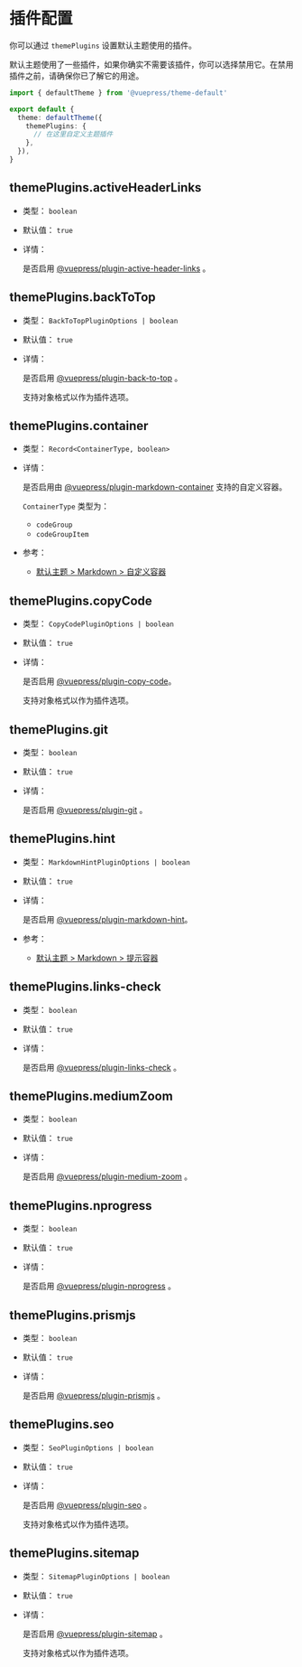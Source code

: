 # 插件配置

你可以通过 `themePlugins` 设置默认主题使用的插件。

默认主题使用了一些插件，如果你确实不需要该插件，你可以选择禁用它。在禁用插件之前，请确保你已了解它的用途。

```ts
import { defaultTheme } from '@vuepress/theme-default'

export default {
  theme: defaultTheme({
    themePlugins: {
      // 在这里自定义主题插件
    },
  }),
}
```

## themePlugins.activeHeaderLinks

- 类型： `boolean`

- 默认值： `true`

- 详情：

  是否启用 [@vuepress/plugin-active-header-links](../../plugins/development/active-header-links.md) 。

## themePlugins.backToTop

- 类型： `BackToTopPluginOptions | boolean`

- 默认值： `true`

- 详情：

  是否启用 [@vuepress/plugin-back-to-top](../../plugins/features/back-to-top.md) 。

  支持对象格式以作为插件选项。

## themePlugins.container

- 类型： `Record<ContainerType, boolean>`

- 详情：

  是否启用由 [@vuepress/plugin-markdown-container](../../plugins/markdown/markdown-container.md) 支持的自定义容器。

  `ContainerType` 类型为：

  - `codeGroup`
  - `codeGroupItem`

- 参考：
  - [默认主题 > Markdown > 自定义容器](./markdown.md#自定义容器)

## themePlugins.copyCode

- 类型： `CopyCodePluginOptions | boolean`

- 默认值： `true`

- 详情：

  是否启用 [@vuepress/plugin-copy-code](../../plugins/features/copy-code.md)。

  支持对象格式以作为插件选项。

## themePlugins.git

- 类型： `boolean`

- 默认值： `true`

- 详情：

  是否启用 [@vuepress/plugin-git](../../plugins/development/git.md) 。

## themePlugins.hint

- 类型： `MarkdownHintPluginOptions | boolean`

- 默认值： `true`

- 详情：

  是否启用 [@vuepress/plugin-markdown-hint](../../plugins/markdown/markdown-hint.md)。

- 参考：
  - [默认主题 > Markdown > 提示容器](./markdown.md#提示容器)

## themePlugins.links-check

- 类型： `boolean`

- 默认值： `true`

- 详情：

  是否启用 [@vuepress/plugin-links-check](../../plugins/markdown/links-check.md) 。

## themePlugins.mediumZoom

- 类型： `boolean`

- 默认值： `true`

- 详情：

  是否启用 [@vuepress/plugin-medium-zoom](../../plugins/features/medium-zoom.md) 。

## themePlugins.nprogress

- 类型： `boolean`

- 默认值： `true`

- 详情：

  是否启用 [@vuepress/plugin-nprogress](../../plugins/features/nprogress.md) 。

## themePlugins.prismjs

- 类型： `boolean`

- 默认值： `true`

- 详情：

  是否启用 [@vuepress/plugin-prismjs](../../plugins/markdown/prismjs.md) 。

## themePlugins.seo

- 类型： `SeoPluginOptions | boolean`

- 默认值： `true`

- 详情：

  是否启用 [@vuepress/plugin-seo](../../plugins/seo/seo/README.md) 。

  支持对象格式以作为插件选项。

## themePlugins.sitemap

- 类型： `SitemapPluginOptions | boolean`

- 默认值： `true`

- 详情：

  是否启用 [@vuepress/plugin-sitemap](../../plugins/seo/sitemap/README.md) 。

  支持对象格式以作为插件选项。
